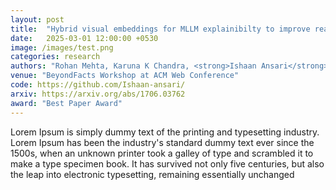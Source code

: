```yaml
---
layout: post
title:  "Hybrid visual embeddings for MLLM explainibilty to improve reasoning"
date:   2025-03-01 12:00:00 +0530
image: /images/test.png
categories: research
authors: "Rohan Mehta, Karuna K Chandra, <strong>Ishaan Ansari</strong>, Aarav Nambiar, Jashn Arora, Manish Jain, Devika Raghvan"
venue: "BeyondFacts Workshop at ACM Web Conference"
code: https://github.com/Ishaan-ansari/
arxiv: https://arxiv.org/abs/1706.03762
award: "Best Paper Award"
---
```

Lorem Ipsum is simply dummy text of the printing and typesetting industry. Lorem Ipsum has been the industry's standard dummy text ever since the 1500s, when an unknown printer took a galley of type and scrambled it to make a type specimen book. It has survived not only five centuries, but also the leap into electronic typesetting, remaining essentially unchanged